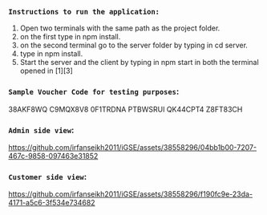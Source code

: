 ### `Instructions to run the application:`
1. Open two terminals with the same path as the project folder.
2. on the first type in npm install.
3. on the second terminal go to the server folder by typing in cd server.  
4. type in npm install.
5. Start the server and the client by typing in npm start in both the terminal opened in [1][3]


### `Sample Voucher Code for testing purposes`:
38AKF8WQ
C9MQX8V8
0F1TRDNA
PTBWSRUI
QK44CPT4
Z8FT83CH


### `Admin side view`:

https://github.com/irfanseikh2011/iGSE/assets/38558296/04bb1b00-7207-467c-9858-097463e31852


### `Customer side view`:

https://github.com/irfanseikh2011/iGSE/assets/38558296/f190fc9e-23da-4171-a5c6-3f534e734682


